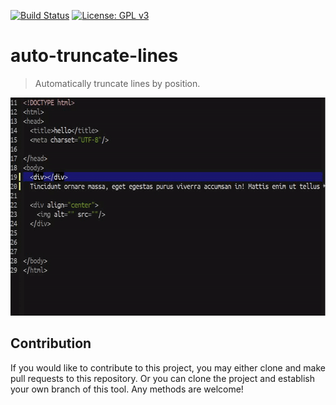 [![Build Status](https://travis-ci.com/jcs-elpa/auto-truncate-lines.svg?branch=master)](https://travis-ci.com/jcs-elpa/auto-truncate-lines)
[![License: GPL v3](https://img.shields.io/badge/License-GPL%20v3-blue.svg)](https://www.gnu.org/licenses/gpl-3.0)

# auto-truncate-lines
> Automatically truncate lines by position.

<p align="center">
  <img src="./etc/auto-tl.gif" width="600" height="349"/>
</p>

## Contribution

If you would like to contribute to this project, you may either 
clone and make pull requests to this repository. Or you can 
clone the project and establish your own branch of this tool. 
Any methods are welcome!
